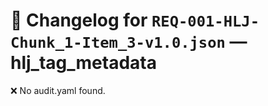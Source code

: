# 📝 Changelog for `REQ-001-HLJ-Chunk_1-Item_3-v1.0.json` — **hlj_tag_metadata**

❌ No audit.yaml found.
